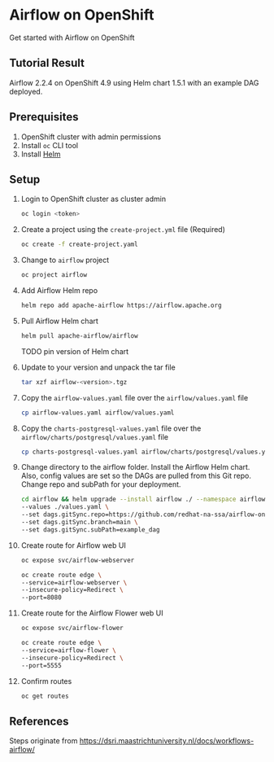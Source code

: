 # Airflow on OpenShift

Get started with Airflow on OpenShift

## Tutorial Result

Airflow 2.2.4 on OpenShift 4.9 using Helm chart 1.5.1 with an example DAG deployed.

## Prerequisites

1. OpenShift cluster with admin permissions
2. Install `oc` CLI tool
3. Install [Helm](https://helm.sh/)

## Setup

1. Login to OpenShift cluster as cluster admin

    ```bash
    oc login <token>
    ```

2. Create a project using the `create-project.yml` file (Required)

    ```bash
    oc create -f create-project.yaml
    ```

3. Change to `airflow` project

    ```bash
    oc project airflow
    ```

4. Add Airflow Helm repo

    ```bash
    helm repo add apache-airflow https://airflow.apache.org
    ```

5. Pull Airflow Helm chart

    ```bash
    helm pull apache-airflow/airflow
    ```

    TODO pin version of Helm chart

6. Update to your version and unpack the tar file

    ```bash
    tar xzf airflow-<version>.tgz
    ```

7. Copy the `airflow-values.yaml` file over the `airflow/values.yaml` file

    ```bash
    cp airflow-values.yaml airflow/values.yaml
    ```

8. Copy the `charts-postgresql-values.yaml` file over the `airflow/charts/postgresql/values.yaml` file

    ```bash
    cp charts-postgresql-values.yaml airflow/charts/postgresql/values.yaml
    ```

9. Change directory to the airflow folder. Install the Airflow Helm chart. Also, config values are set so the DAGs are pulled from this Git repo. Change repo and subPath for your deployment.

    ```bash
    cd airflow && helm upgrade --install airflow ./ --namespace airflow \
    --values ./values.yaml \
    --set dags.gitSync.repo=https://github.com/redhat-na-ssa/airflow-on-openshift.git \
    --set dags.gitSync.branch=main \
    --set dags.gitSync.subPath=example_dag
    ```

10. Create route for Airflow web UI

    ```bash
    oc expose svc/airflow-webserver
    ```

    ```bash
    oc create route edge \
    --service=airflow-webserver \
    --insecure-policy=Redirect \
    --port=8080
    ```

11. Create route for the Airflow Flower web UI

    ```bash
    oc expose svc/airflow-flower
    ```

    ```bash
    oc create route edge \
    --service=airflow-flower \
    --insecure-policy=Redirect \
    --port=5555
    ```

12. Confirm routes

    ```bash
    oc get routes
    ```

## References

Steps originate from https://dsri.maastrichtuniversity.nl/docs/workflows-airflow/
